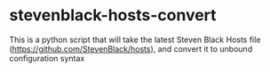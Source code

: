 # stevenblack-hosts-convert

This is a python script that will take the latest Steven Black Hosts file (https://github.com/StevenBlack/hosts),
and convert it to unbound configuration syntax

